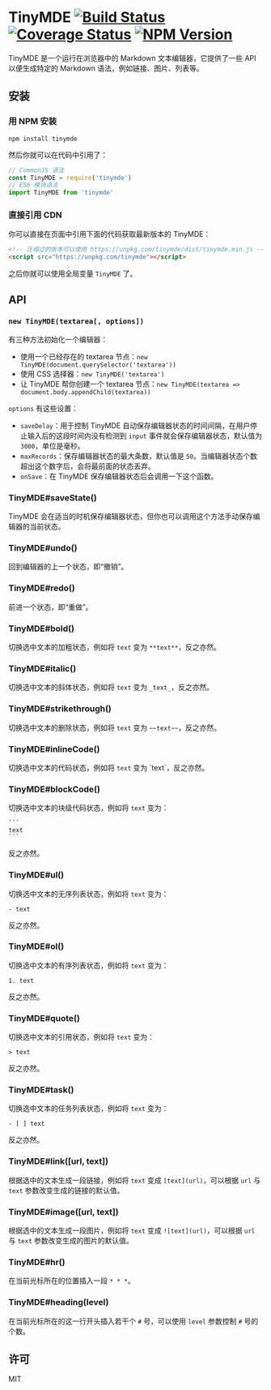 # TinyMDE [![Build Status](https://img.shields.io/travis/lmk123/tinymde/master.svg?style=flat-square)](https://travis-ci.org/lmk123/tinymde) [![Coverage Status](https://img.shields.io/coveralls/lmk123/tinymde/master.svg?style=flat-square)](https://coveralls.io/github/lmk123/tinymde?branch=master) [![NPM Version](https://img.shields.io/npm/v/tinymde.svg?style=flat-square)](https://www.npmjs.com/package/tinymde)

TinyMDE 是一个运行在浏览器中的 Markdown 文本编辑器，它提供了一些 API 以便生成特定的 Markdown 语法，例如链接、图片、列表等。

## 安装

### 用 NPM 安装

```
npm install tinymde
```

然后你就可以在代码中引用了：

```js
// CommonJS 语法
const TinyMDE = require('tinymde')
// ES6 模块语法
import TinyMDE from 'tinymde'
```

### 直接引用 CDN

你可以直接在页面中引用下面的代码获取最新版本的 TinyMDE：

```html
<!-- 压缩过的版本可以使用 https://unpkg.com/tinymde/dist/tinymde.min.js -->
<script src="https://unpkg.com/tinymde"></script>
```

之后你就可以使用全局变量 `TinyMDE` 了。

## API

### `new TinyMDE(textarea[, options])`

有三种方法初始化一个编辑器：

- 使用一个已经存在的 textarea 节点：`new TinyMDE(document.querySelector('textarea'))`
- 使用 CSS 选择器：`new TinyMDE('textarea')`
- 让 TinyMDE 帮你创建一个 textarea 节点：`new TinyMDE(textarea => document.body.appendChild(textarea))`

`options` 有这些设置：

 - `saveDelay`：用于控制 TinyMDE 自动保存编辑器状态的时间间隔，在用户停止输入后的这段时间内没有检测到 `input` 事件就会保存编辑器状态，默认值为 `3000`，单位是毫秒。
 - `maxRecords`：保存编辑器状态的最大条数，默认值是 `50`。当编辑器状态个数超出这个数字后，会将最前面的状态丢弃。
 - `onSave`：在 TinyMDE 保存编辑器状态后会调用一下这个函数。

### TinyMDE#saveState()

TinyMDE 会在适当的时机保存编辑器状态，但你也可以调用这个方法手动保存编辑器的当前状态。

### TinyMDE#undo()

回到编辑器的上一个状态，即“撤销”。

### TinyMDE#redo()

前进一个状态，即“重做”。

### TinyMDE#bold()

切换选中文本的加粗状态，例如将 `text` 变为 `**text**`，反之亦然。

### TinyMDE#italic()

切换选中文本的斜体状态，例如将 `text` 变为 `_text_`，反之亦然。

### TinyMDE#strikethrough()

切换选中文本的删除状态，例如将 `text` 变为 `~~text~~`，反之亦然。

### TinyMDE#inlineCode()

切换选中文本的代码状态，例如将 `text` 变为 \`text\`，反之亦然。

### TinyMDE#blockCode()

切换选中文本的块级代码状态，例如将 `text` 变为：

    ```
    text
    ```

反之亦然。

### TinyMDE#ul()

切换选中文本的无序列表状态，例如将 `text` 变为：

```
- text
```

反之亦然。

### TinyMDE#ol()

切换选中文本的有序列表状态，例如将 `text` 变为：

```
1. text
```

反之亦然。

### TinyMDE#quote()

切换选中文本的引用状态，例如将 `text` 变为：

```
> text
```

反之亦然。

### TinyMDE#task()

切换选中文本的任务列表状态，例如将 `text` 变为：

```
- [ ] text
```

反之亦然。

### TinyMDE#link([url, text])

根据选中的文本生成一段链接，例如将 `text` 变成 `[text](url)`，可以根据 `url` 与 `text` 参数改变生成的链接的默认值。

### TinyMDE#image([url, text])

根据选中的文本生成一段图片，例如将 `text` 变成 `![text](url)`，可以根据 `url` 与 `text` 参数改变生成的图片的默认值。

### TinyMDE#hr()

在当前光标所在的位置插入一段 `* * *`。

### TinyMDE#heading(level)

在当前光标所在的这一行开头插入若干个 `#` 号，可以使用 `level` 参数控制 `#` 号的个数。

## 许可

MIT
